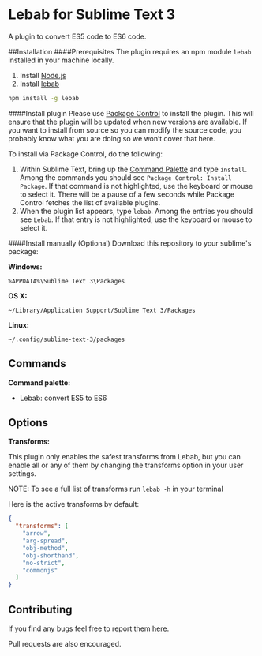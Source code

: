 Lebab for Sublime Text 3
========================
A plugin to convert ES5 code to ES6 code.

##Installation
####Prerequisites
The plugin requires an npm module `lebab` installed in your machine locally.

1. Install [Node.js](https://nodejs.org)
2. Install [lebab](http://lebab.io/)
```bash
npm install -g lebab
```

####Install plugin
Please use [Package Control](https://sublime.wbond.net/installation) to install the plugin. This will ensure that the plugin will be updated when new versions are available. If you want to install from source so you can modify the source code, you probably know what you are doing so we won’t cover that here.

To install via Package Control, do the following:

1. Within Sublime Text, bring up the [Command Palette](http://docs.sublimetext.info/en/sublime-text-3/extensibility/command_palette.html) and type `install`. Among the commands you should see `Package Control: Install Package`. If that command is not highlighted, use the keyboard or mouse to select it. There will be a pause of a few seconds while Package Control fetches the list of available plugins.
2. When the plugin list appears, type `lebab`. Among the entries you should see `Lebab`. If that entry is not highlighted, use the keyboard or mouse to select it.

####Install manually (Optional)
Download this repository to your sublime's package:

**Windows:**
```
%APPDATA%\Sublime Text 3\Packages
```

**OS X:**
```
~/Library/Application Support/Sublime Text 3/Packages
```

**Linux:**
```
~/.config/sublime-text-3/packages
```

## Commands
**Command palette:**

- Lebab: convert ES5 to ES6

## Options
**Transforms:**

This plugin only enables the safest transforms from Lebab, but you can enable
all or any of them by changing the transforms option in your user settings.

NOTE: To see a full list of transforms run `lebab -h` in your terminal

Here is the active transforms by default:

```json
{
  "transforms": [
    "arrow",
    "arg-spread",
    "obj-method",
    "obj-shorthand",
    "no-strict",
    "commonjs"
  ]
}
```

## Contributing

If you find any bugs feel free to report them [here](https://github.com/inkless/lebab-sublime/issues).

Pull requests are also encouraged.
